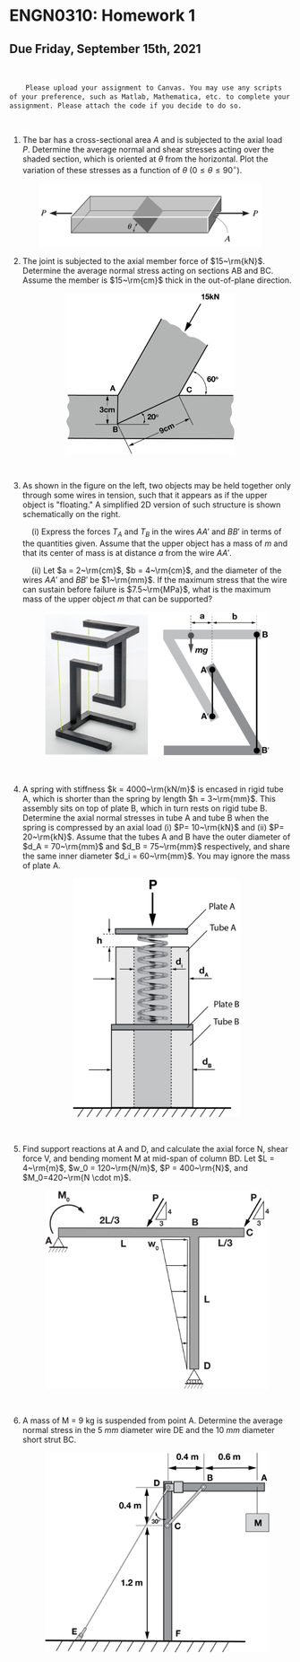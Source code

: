 
# ENGN0310: Homework 1
## Due Friday, September 15th, 2021

<br/>

        Please upload your assignment to Canvas. You may use any scripts of your preference, such as Matlab, Mathematica, etc. to complete your assignment. Please attach the code if you decide to do so. 

<br/>

1. The bar has a cross-sectional area $A$ and is subjected to the axial load $P$. Determine the average normal and shear stresses acting over the shaded section, which is oriented at $\theta$ from the horizontal. Plot the variation of these stresses as a function of $\theta$ ($0 \leq \theta \leq 90^\circ$). 
<p align="center">
    <img src="HW1-1-gray.png" alt="drawing" width="400"/>
<p/>

2. The joint is subjected to the axial member force of $15~\rm{kN}$. Determine the average normal stress acting on sections AB and BC. Assume the member is $15~\rm{cm}$  thick in the out-of-plane direction. 

<p align="center">
    <img src="HW1-2.png" alt="drawing" width="300"/>
<p/>


<!---

3. A hollow circular post ABC supports a load $P_1 = 7.5~\rm{kN}$ acting at the top. A second load $P_2$ is uniformly distributed around the cap plate at B. The diameters and thicknesses of the upper and lower parts of the post are $d_{AB}=30~\rm{mm}$, $t_{AB}=10~\rm{mm}$, $d_{BC} = 54~\rm{mm}$, and $t_{BC} = 6~\rm{mm}$, respectively.
    (A) Calculate the normal stress $\sigma_{AB}$ in the upper part of the post.
    (B) What is the magnitude of load $P_2$ when the lower part of the post has the same compressive stress as the upper part?

    <img src="HW1-5.png" alt="drawing" width="250"/>

--->

<br/>

3. As shown in the figure on the left, two objects may be held together only through some wires in tension, such that it appears as if the upper object is "floating." A simplified 2D version of such structure is shown schematically on the right.

    &nbsp;&nbsp;&nbsp; (i) Express the forces $T_A$ and $T_B$ in the wires $AA'$ and $BB'$ in terms of the quantities given. Assume that the upper object has a mass of $m$ and that its center of mass is at distance $a$ from the wire $AA'$. 

   &nbsp;&nbsp;&nbsp;  (ii) Let $a = 2~\rm{cm}$, $b = 4~\rm{cm}$, and the diameter of the wires $AA'$ and $BB'$ be $1~\rm{mm}$. If the maximum stress that the wire can sustain before failure is $7.5~\rm{MPa}$, what is the maximum mass of the upper object $m$ that can be supported? 

     <p align="center">
     <img src="HW1-6.png" alt="drawing" width="400"/>
     <p/>

<br/>

4. A spring with stiffness $k = 4000~\rm{kN/m}$ is encased in rigid tube A, which is shorter than the spring by length $h = 3~\rm{mm}$. This assembly sits on top of plate B, which in turn rests on rigid tube B. Determine the axial normal stresses in tube A and tube B when the spring is compressed by an axial load (i) $P= 10~\rm{kN}$ and (ii) $P= 20~\rm{kN}$. Assume that the tubes A and B have the outer diameter of $d_A = 70~\rm{mm}$ and $d_B = 75~\rm{mm}$ respectively, and share the same inner diameter $d_i = 60~\rm{mm}$. You may ignore the mass of plate A.

    <p align="center">
    <img src="HW1-7.png" alt="drawing" width="300"/>
    <p/>

<br/>

5. Find support reactions at A and D, and calculate the axial force N, shear force V, and bending moment M at mid-span of column BD. Let $L = 4~\rm{m}$, $w_0 = 120~\rm{N/m}$, $P = 400~\rm{N}$, and $M_0=420~\rm{N \cdot m}$.

    <p align="center">
    <img src="HW1-4.png" alt="drawing" width="400"/>
    <p/>

<br/>

6. A mass of M = 9 kg is suspended from point A. Determine the average normal stress in the $5~mm$ diameter wire DE and the $10~mm$ diameter short strut BC.

    <p align="center">
    <img src="HW1-3.png" alt="drawing" width="400"/>
    <p/>
